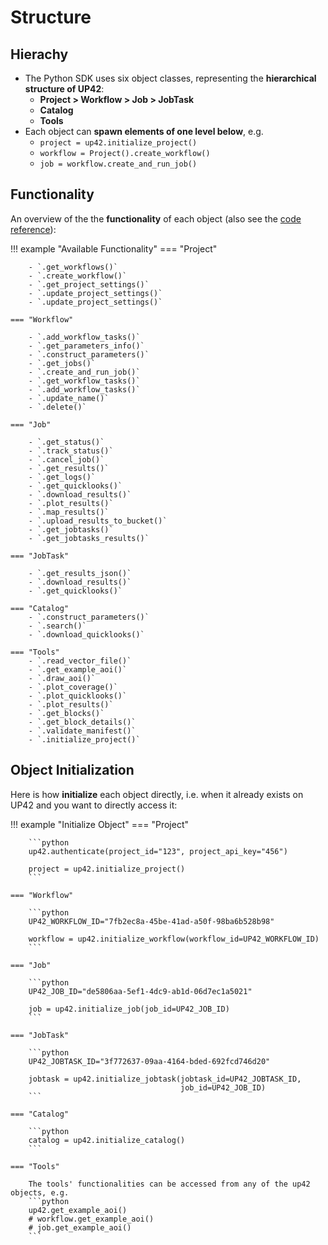 # Structure

## Hierachy

- The Python SDK uses six object classes, representing the **hierarchical structure of UP42**:
    - **Project > Workflow > Job > JobTask**
    - **Catalog**
    - **Tools**
- Each object can **spawn elements of one level below**, e.g.
    - `project = up42.initialize_project()`
    - `workflow = Project().create_workflow()`
    - `job = workflow.create_and_run_job()`


## Functionality

An overview of the the **functionality** of each object 
(also see the [code reference](https://up42.github.io/up42-py/reference/project/)):

!!! example "Available Functionality"
    === "Project"
    
        - `.get_workflows()`
        - `.create_workflow()`
        - `.get_project_settings()`
        - `.update_project_settings()`
        - `.update_project_settings()`
    
    === "Workflow"

        - `.add_workflow_tasks()`
        - `.get_parameters_info()`
        - `.construct_parameters()`
        - `.get_jobs()`
        - `.create_and_run_job()`
        - `.get_workflow_tasks()`
        - `.add_workflow_tasks()`
        - `.update_name()`
        - `.delete()`
        
    === "Job"
    
        - `.get_status()`
        - `.track_status()`
        - `.cancel_job()`
        - `.get_results()`
        - `.get_logs()`
        - `.get_quicklooks()`
        - `.download_results()`
        - `.plot_results()`
        - `.map_results()`
        - `.upload_results_to_bucket()`
        - `.get_jobtasks()`
        - `.get_jobtasks_results()`
        
    === "JobTask"
    
        - `.get_results_json()`
        - `.download_results()`
        - `.get_quicklooks()`

    === "Catalog"
        - `.construct_parameters()`
        - `.search()`
        - `.download_quicklooks()`
        
    === "Tools"
        - `.read_vector_file()`
        - `.get_example_aoi()`
        - `.draw_aoi()`
        - `.plot_coverage()`
        - `.plot_quicklooks()`
        - `.plot_results()`
        - `.get_blocks()`
        - `.get_block_details()`
        - `.validate_manifest()`
        - `.initialize_project()`
        
        
## Object Initialization

Here is how **initialize** each object directly, i.e. when it already exists on UP42 and 
you want to directly access it:

!!! example "Initialize Object"
    === "Project"
    
        ```python
        up42.authenticate(project_id="123", project_api_key="456")
        
        project = up42.initialize_project()
        ```
    
    === "Workflow"

        ```python
        UP42_WORKFLOW_ID="7fb2ec8a-45be-41ad-a50f-98ba6b528b98"
        
        workflow = up42.initialize_workflow(workflow_id=UP42_WORKFLOW_ID)
        ```
        
    === "Job"

        ```python
        UP42_JOB_ID="de5806aa-5ef1-4dc9-ab1d-06d7ec1a5021"
        
        job = up42.initialize_job(job_id=UP42_JOB_ID)
        ```
      
    === "JobTask"
    
        ```python
        UP42_JOBTASK_ID="3f772637-09aa-4164-bded-692fcd746d20"
        
        jobtask = up42.initialize_jobtask(jobtask_id=UP42_JOBTASK_ID,
                                          job_id=UP42_JOB_ID)
        ```
       
    === "Catalog"
    
        ```python
        catalog = up42.initialize_catalog()
        ```
        
    === "Tools"
    
        The tools' functionalities can be accessed from any of the up42 objects, e.g.
        ```python
        up42.get_example_aoi()
        # workflow.get_example_aoi()
        # job.get_example_aoi()
        ```


        